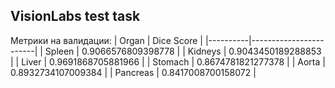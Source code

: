 ## VisionLabs test task

Метрики на валидации:
| Organ    | Dice Score             |
|----------|------------------------|
| Spleen   | 0.9066576809398778     |
| Kidneys  | 0.9043450189288853     |
| Liver    | 0.9691868705881966     |
| Stomach  | 0.8674781821277378     |
| Aorta    | 0.8932734107009384     |
| Pancreas | 0.8417008700158072     |
